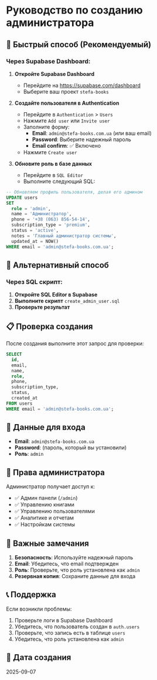 # Руководство по созданию администратора

## 🚀 Быстрый способ (Рекомендуемый)

### Через Supabase Dashboard:

1. **Откройте Supabase Dashboard**
   - Перейдите на https://supabase.com/dashboard
   - Выберите ваш проект `stefa-books`

2. **Создайте пользователя в Authentication**
   - Перейдите в `Authentication` > `Users`
   - Нажмите `Add user` или `Invite user`
   - Заполните форму:
     - **Email**: `admin@stefa-books.com.ua` (или ваш email)
     - **Password**: Выберите надежный пароль
     - **Email confirm**: ✅ Включено
   - Нажмите `Create user`

3. **Обновите роль в базе данных**
   - Перейдите в `SQL Editor`
   - Выполните следующий SQL:

```sql
-- Обновляем профиль пользователя, делая его админом
UPDATE users 
SET 
  role = 'admin',
  name = 'Администратор',
  phone = '+38 (063) 856-54-14',
  subscription_type = 'premium',
  status = 'active',
  notes = 'Главный администратор системы',
  updated_at = NOW()
WHERE email = 'admin@stefa-books.com.ua';
```

## 🔧 Альтернативный способ

### Через SQL скрипт:

1. **Откройте SQL Editor в Supabase**
2. **Выполните скрипт** `create_admin_user.sql`
3. **Проверьте результат**

## 📋 Проверка создания

После создания выполните этот запрос для проверки:

```sql
SELECT 
  id,
  email,
  name,
  role,
  phone,
  subscription_type,
  status,
  created_at
FROM users 
WHERE email = 'admin@stefa-books.com.ua';
```

## 🔐 Данные для входа

- **Email**: `admin@stefa-books.com.ua`
- **Password**: (пароль, который вы установили)
- **Роль**: `admin`

## 🎯 Права администратора

Администратор получает доступ к:
- ✅ Админ панели (`/admin`)
- ✅ Управлению книгами
- ✅ Управлению пользователями
- ✅ Аналитике и отчетам
- ✅ Настройкам системы

## 🚨 Важные замечания

1. **Безопасность**: Используйте надежный пароль
2. **Email**: Убедитесь, что email подтвержден
3. **Роль**: Проверьте, что роль установлена как `admin`
4. **Резервная копия**: Сохраните данные для входа

## 📞 Поддержка

Если возникли проблемы:
1. Проверьте логи в Supabase Dashboard
2. Убедитесь, что пользователь создан в `auth.users`
3. Проверьте, что запись есть в таблице `users`
4. Убедитесь, что роль установлена как `admin`

## 📅 Дата создания
2025-09-07

